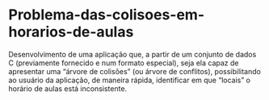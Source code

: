 # Problema-das-colisoes-em-horarios-de-aulas
Desenvolvimento de uma aplicação que, a partir de um conjunto de dados C (previamente fornecido e num formato especial), seja ela capaz de apresentar uma “árvore de colisões” (ou árvore de conflitos), possibilitando ao usuário da aplicação, de maneira rápida, identificar em que “locais” o horário de aulas está inconsistente.
